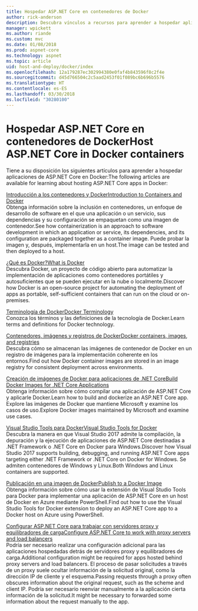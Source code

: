 ```yaml
---
title: Hospedar ASP.NET Core en contenedores de Docker
author: rick-anderson
description: Descubra vínculos a recursos para aprender a hospedar aplicaciones de ASP.NET Core en contenedores de Docker.
manager: wpickett
ms.author: riande
ms.custom: mvc
ms.date: 01/08/2018
ms.prod: aspnet-core
ms.technology: aspnet
ms.topic: article
uid: host-and-deploy/docker/index
ms.openlocfilehash: 12a179287ec302994380e0faf4b843596f8c2f4e
ms.sourcegitcommit: d45d766504c2c5aad2453f01f089bc6b696b5576
ms.translationtype: HT
ms.contentlocale: es-ES
ms.lasthandoff: 03/30/2018
ms.locfileid: "30280100"
---
```

# <a name="host-aspnet-core-in-docker-containers"></a><span data-ttu-id="fe127-103">Hospedar ASP.NET Core en contenedores de Docker</span><span class="sxs-lookup"><span data-stu-id="fe127-103">Host ASP.NET Core in Docker containers</span></span>

<span data-ttu-id="fe127-104">Tiene a su disposición los siguientes artículos para aprender a hospedar aplicaciones de ASP.NET Core en Docker:</span><span class="sxs-lookup"><span data-stu-id="fe127-104">The following articles are available for learning about hosting ASP.NET Core apps in Docker:</span></span>

[<span data-ttu-id="fe127-105">Introducción a los contenedores y Docker</span><span class="sxs-lookup"><span data-stu-id="fe127-105">Introduction to Containers and Docker</span></span>](/dotnet/standard/microservices-architecture/container-docker-introduction/index)  
<span data-ttu-id="fe127-106">Obtenga información sobre la inclusión en contenedores, un enfoque de desarrollo de software en el que una aplicación o un servicio, sus dependencias y su configuración se empaquetan como una imagen de contenedor.</span><span class="sxs-lookup"><span data-stu-id="fe127-106">See how containerization is an approach to software development in which an application or service, its dependencies, and its configuration are packaged together as a container image.</span></span> <span data-ttu-id="fe127-107">Puede probar la imagen y, después, implementarla en un host.</span><span class="sxs-lookup"><span data-stu-id="fe127-107">The image can be tested and then deployed to a host.</span></span>

[<span data-ttu-id="fe127-108">¿Qué es Docker?</span><span class="sxs-lookup"><span data-stu-id="fe127-108">What is Docker</span></span>](/dotnet/standard/microservices-architecture/container-docker-introduction/docker-defined)  
<span data-ttu-id="fe127-109">Descubra Docker, un proyecto de código abierto para automatizar la implementación de aplicaciones como contenedores portátiles y autosuficientes que se pueden ejecutar en la nube o localmente.</span><span class="sxs-lookup"><span data-stu-id="fe127-109">Discover how Docker is an open-source project for automating the deployment of apps as portable, self-sufficient containers that can run on the cloud or on-premises.</span></span>

[<span data-ttu-id="fe127-110">Terminología de Docker</span><span class="sxs-lookup"><span data-stu-id="fe127-110">Docker Terminology</span></span>](/dotnet/standard/microservices-architecture/container-docker-introduction/docker-terminology)  
<span data-ttu-id="fe127-111">Conozca los términos y las definiciones de la tecnología de Docker.</span><span class="sxs-lookup"><span data-stu-id="fe127-111">Learn terms and definitions for Docker technology.</span></span>

[<span data-ttu-id="fe127-112">Contenedores, imágenes y registros de Docker</span><span class="sxs-lookup"><span data-stu-id="fe127-112">Docker containers, images, and registries</span></span>](/dotnet/standard/microservices-architecture/container-docker-introduction/docker-containers-images-registries)  
<span data-ttu-id="fe127-113">Descubra cómo se almacenan las imágenes de contenedor de Docker en un registro de imágenes para la implementación coherente en los entornos.</span><span class="sxs-lookup"><span data-stu-id="fe127-113">Find out how Docker container images are stored in an image registry for consistent deployment across environments.</span></span>

[<span data-ttu-id="fe127-114">Creación de imágenes de Docker para aplicaciones de .NET Core</span><span class="sxs-lookup"><span data-stu-id="fe127-114">Build Docker Images for .NET Core Applications</span></span>](/dotnet/articles/core/docker/building-net-docker-images)  
<span data-ttu-id="fe127-115">Obtenga información sobre cómo compilar una aplicación de ASP.NET Core y aplicarle Docker.</span><span class="sxs-lookup"><span data-stu-id="fe127-115">Learn how to build and dockerize an ASP.NET Core app.</span></span> <span data-ttu-id="fe127-116">Explore las imágenes de Docker que mantiene Microsoft y examine los casos de uso.</span><span class="sxs-lookup"><span data-stu-id="fe127-116">Explore Docker images maintained by Microsoft and examine use cases.</span></span>

[<span data-ttu-id="fe127-117">Visual Studio Tools para Docker</span><span class="sxs-lookup"><span data-stu-id="fe127-117">Visual Studio Tools for Docker</span></span>](xref:host-and-deploy/docker/visual-studio-tools-for-docker)  
<span data-ttu-id="fe127-118">Descubra la manera en que Visual Studio 2017 admite la compilación, la depuración y la ejecución de aplicaciones de ASP.NET Core destinadas a .NET Framework o .NET Core en Docker para Windows.</span><span class="sxs-lookup"><span data-stu-id="fe127-118">Discover how Visual Studio 2017 supports building, debugging, and running ASP.NET Core apps targeting either .NET Framework or .NET Core on Docker for Windows.</span></span> <span data-ttu-id="fe127-119">Se admiten contenedores de Windows y Linux.</span><span class="sxs-lookup"><span data-stu-id="fe127-119">Both Windows and Linux containers are supported.</span></span>

[<span data-ttu-id="fe127-120">Publicación en una imagen de Docker</span><span class="sxs-lookup"><span data-stu-id="fe127-120">Publish to a Docker Image</span></span>](/azure/vs-azure-tools-docker-hosting-web-apps-in-docker)  
<span data-ttu-id="fe127-121">Obtenga información sobre cómo usar la extensión de Visual Studio Tools para Docker para implementar una aplicación de ASP.NET Core en un host de Docker en Azure mediante PowerShell.</span><span class="sxs-lookup"><span data-stu-id="fe127-121">Find out how to use the Visual Studio Tools for Docker extension to deploy an ASP.NET Core app to a Docker host on Azure using PowerShell.</span></span>

[<span data-ttu-id="fe127-122">Configurar ASP.NET Core para trabajar con servidores proxy y equilibradores de carga</span><span class="sxs-lookup"><span data-stu-id="fe127-122">Configure ASP.NET Core to work with proxy servers and load balancers</span></span>](xref:host-and-deploy/proxy-load-balancer)  
<span data-ttu-id="fe127-123">Podría ser necesario realizar una configuración adicional para las aplicaciones hospedadas detrás de servidores proxy y equilibradores de carga.</span><span class="sxs-lookup"><span data-stu-id="fe127-123">Additional configuration might be required for apps hosted behind proxy servers and load balancers.</span></span> <span data-ttu-id="fe127-124">El proceso de pasar solicitudes a través de un proxy suele ocultar información de la solicitud original, como la dirección IP de cliente y el esquema.</span><span class="sxs-lookup"><span data-stu-id="fe127-124">Passing requests through a proxy often obscures information about the original request, such as the scheme and client IP.</span></span> <span data-ttu-id="fe127-125">Podría ser necesario reenviar manualmente a la aplicación cierta información de la solicitud.</span><span class="sxs-lookup"><span data-stu-id="fe127-125">It might be necessary to forwarded some information about the request manually to the app.</span></span>
